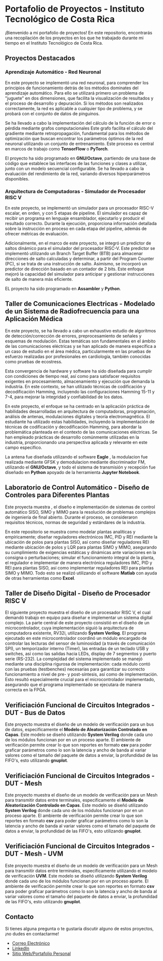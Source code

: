 # Portafolio de Proyectos - Instituto Tecnológico de Costa Rica

¡Bienvenido a mi portafolio de proyectos! En este repositorio, encontrarás una recopilación de los proyectos en los que he trabajado durante mi tiempo en el Instituto Tecnológico de Costa Rica.

## Proyectos Destacados

### Aprendizaje Automático - Red Neuronal

En este proyecto se implementó una red neuronal, para comprender los principios de funcionamiento detrás de los métodos dominates del aprendizaje automático. Para ello se utilizará primero un problema de "juguete" en dos dimensiones, que facilita la visualización de resultados y el proceso de desarrollo y depuración. Si los métodos son realizados correctamente, la red es aplicable a cualquier tipo de problema, y se probará con el conjunto de datos de pinguinos.

Se ha llevado a cabo la implementación del cálculo de la función de error o pérdida mediante grafos computacionales Este grafo facilita el cálculo del gradiente mediante retropropagación, fundamental para los métodos de optimización que buscan encontrar los parámetros óptimos de la red neuronal utilizando un conjunto de entrenamiento. Este proceso es central en marcos de trabajo como **TensorFlow** o **PyTorch**.

El proyecto ha sido programado en **GNU/Octave**, partiendo de una base de código que establece las interfaces de las funciones y clases a utilizar, junto con un modelo secuencial configurable. Se ha llevado a cabo la evaluación del rendimiento de la red, variando diversos hiperparámetros disponibles.

### Arquitectura de Computadoras - Simulador de Procesador RISC V

En este proyecto, se implementó un simulador para un procesador RISC-V escalar, en orden, y con 5 etapas de pipeline. El simulador es capaz de recibir un programa en lenguaje ensamblador, ejecutarlo y producir el resultado correcto. Durante la ejecución, proporciona información detallada sobre la instrucción en proceso en cada etapa del pipeline, además de ofrecer métricas de evaluación.

Adicionalmente, en el marco de este proyecto, se integró un predictor de saltos dinámico para el simulador del procesador RISC-V. Este predictor se implementó utilizando un Branch Target Buffer (BTB) para almacenar direcciones de salto calculadas y determinar, a partir del Program Counter (PC), si se trata de una instrucción de salto. Asimismo, se incorporó un predictor de dirección basado en un contador de 2 bits. Este enfoque mejoró la capacidad del simulador para anticipar y gestionar instrucciones de salto de manera más eficiente.

EL proyecto ha sido programado en **Assambler** y **Python**.

## Taller de Comunicaciones Electricas - Modelado de un Sistema de Radiofrecuencia para una Aplicación Médica


En este proyecto, se ha llevado a cabo un exhaustivo estudio de algoritmos de detección/corrección de errores, preprocesamiento de señales y esquemas de modulación. Estas temáticas son fundamentales en el ámbito de las comunicaciones eléctricas y se han aplicado de manera específica a un caso de estudio en el área médica, particularmente en las pruebas de esfuerzo realizadas por profesionales en cardiología, también conocidas como pruebas de ecostress.

Esta convergencia de hardware y software ha sido diseñada para cumplir con condiciones de tiempo real, así como para satisfacer requisitos exigentes en procesamiento, almacenamiento y ejecución que demanda la industria. En este contexto, se han utilizado técnicas de codificación y decodificación Hamming, incluyendo las configuraciones Hamming 15-11 y 7-4, para mejorar la integridad y confiabilidad de los datos.

En este proyecto, el enfoque se ha centrado en la aplicación práctica de habilidades desarrolladas en arquitectura de computadoras, programación, análisis de antenas, modulaciones digitales y teoría electromagnética. El estudiante ha utilizado estas habilidades, incluyendo la implementación de técnicas de codificación y decodificación Hamming, para abordar la problemática planteada en el contexto de las comunicaciones eléctricas. Se han empleado prácticas de desarrollo comúnmente utilizadas en la industria, proporcionando una perspectiva aplicada y relevante en este campo específico.

La antena fue diseñada utilizando el software **Eagle** , la modulacion fue realizada mediante GFSK y demodulacion mediante discriminador FM, utilizando el **GNU/Octave**, y todo el sistema de transmisión y recepción fue diseñado en **Python** apoyado de la herramienta **Jupyter Notebook**.

## Laboratorio de Control Automático - Diseño de Controles para Diferentes Plantas

Este proyecta muestra , el diseño e implementación de sistemas de control automático SISO, SIMO y MIMO para la resolución de problemas complejos de ingeniería de final abierto. Durante el proceso, se consideraron requisitos técnicos, normas de seguridad y estándares de la industria.


En este repositorio se muestra como modelar plantas analíticas y empíricamente; diseñar reguladores electrónicos IMC, PID y REI mediante la ubicación de polos para plantas SISO, así como diseñar reguladores REI mediante ubicación de polos y LQR para plantas SIMO y MIMO, asegurando su cumplimiento de exigencias estáticas y dinámicas ante variaciones en la consigna o perturbaciones; simular el funcionamiento integral de la planta, el regulador e implementar de manera electrónica reguladores IMC, PID y REI para plantas SISO, así como implementar reguladores REI para plantas SIMO y MIMO. Todo esto se realizó utilizando el software **Matlab** con ayuda de otras herramientas como **Excel**.

## Taller de Diseño Digital - Diseño de Procesador RISC V 


El siguiente proyecto muestra el diseño de un procesador RISC V, el cual demandó trabajo en equipo para diseñar e implementar un sistema digital complejo. La parte central de este proyecto consistió en el diseño de un microcontrolador, cuya implementación siguió la arquitectura de computadora existente, RV32i, utilizando **System Verilog**. El programa ejecutado en este microcontrolador coordinó un módulo encargado de controlar las lecturas del sensor de luminosidad (a través de comunicación SPI), un temporizador interno (Timer), las entradas de un teclado USB y switches, así como las salidas hacia LEDs, display de 7 segmentos y puerto serie (RS-232). La complejidad del sistema implementado se manejó mediante una disciplina rigurosa de implementación: cada módulo contó con las pruebas (testbenches) necesarias para garantizar su correcto funcionamiento a nivel de pre- y post-síntesis, así como de implementación. Esto resultó especialmente crucial para el microcontrolador implementado, asegurando que el programa implementado se ejecutara de manera correcta en la FPGA.

## Verificiación Funcional de Circuitos Integrados - DUT - Bus de Datos

Este proyecto muestra el diseño de un modelo de verificación para un bus de datos, especificamente el **Modelo de Aleatorización Controlado en Capas**. Este modelo se diseñó utilizando **System Verilog** donde cada uno de los módulos funcionan por en un proceso aparte. El ambiente de verificación permite crear lo que son reportes en formato **csv** para poder graficar parámetros como lo son la latencia y  ancho de banda al variar valores como el tamaño del paquete de datos a enviar, la profundidad de las FIFO's, esto utilizando **gnuplot**. 

## Verificiación Funcional de Circuitos Integrados - DUT - Mesh 

Este proyecto muestra el diseño de un modelo de verificación para un Mesh para transmitir datos entre terminales, especificamente el **Modelo de Aleatorización Controlado en Capas**. Este modelo se diseñó utilizando **System Verilog** donde cada uno de los módulos funcionan por en un proceso aparte. El ambiente de verificación permite crear lo que son reportes en formato **csv** para poder graficar parámetros como lo son la latencia y  ancho de banda al variar valores como el tamaño del paquete de datos a enviar, la profundidad de las FIFO's, esto utilizando **gnuplot**. 

## Verificiación Funcional de Circuitos Integrados - DUT - Mesh - UVM

Este proyecto muestra el diseño de un modelo de verificación para un Mesh para transmitir datos entre terminales, especificamente utilizando el modelo de verificación **UVM**. Este modelo se diseñó utilizando **System Verilog** donde cada uno de los módulos funcionan por en un proceso aparte. El ambiente de verificación permite crear lo que son reportes en formato **csv** para poder graficar parámetros como lo son la latencia y  ancho de banda al variar valores como el tamaño del paquete de datos a enviar, la profundidad de las FIFO's, esto utilizando **gnuplot**. 


## Contacto

Si tienes alguna pregunta o te gustaría discutir alguno de estos proyectos, ¡no dudes en contactarme!

- [Correo Electrónico](estearia20@gmail.com)
- [LinkedIn](www.linkedin.com/in/e-ariasr)
- [Sitio Web/Portafolio Personal](https://estearia20.wixsite.com/cv-earias)
